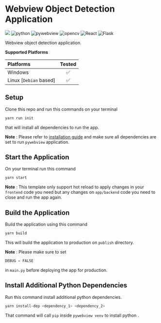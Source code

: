 # Webview Object Detection Application

![](https://img.shields.io/badge/Made%20with-🧡-white?style=plastic)
![python](https://img.shields.io/badge/python->%203.8-blue?style=plastic&logo=python)
![pywebview](https://img.shields.io/badge/pywebview-3.5-green?style=plastic)
![opencv](https://img.shields.io/badge/OpenCV-4.5.5-purple?style=plastic&logo=opencv)
![React](https://img.shields.io/badge/React-20232A?style=plastic&logo=react&logoColor=61DAFB)
![Flask](https://img.shields.io/badge/Flask-white?style=plastic&logo=Flask&logoColor=black)

Webview object detection application.

**Supported Platforms**

| Platforms              |       Tested       |
| :--------------------- | :----------------: |
| Windows                | :white_check_mark: |
| Linux [`Debian` based] | :white_check_mark: |

## Setup

Clone this repo and run this commands on your terminal

```bash
yarn run init
```

that will install all dependencies to run the app.

**Note** : Please refer to [installation guide](https://pywebview.flowrl.com/guide/installation.html#dependencies) and make sure all dependencies are set to run `pywebview` application.

## Start the Application

On your terminal run this command

```bash
yarn start
```

**Note** : This template only support hot reload to apply changes in your `frontend` code you need but any changes on `app/backend` code you need to close and run the app again.

## Build the Application

Build the application using this command

```bash
yarn build
```

This will build the application to production on `publish` directory.

**Note** : Please make sure to set

```python
DEBUG = FALSE
```

in `main.py` before deploying the app for production.

## Install Additional Python Dependencies

Run this command install additional python dependencies.

```bash
yarn install-dep <dependency_1> <dependency_2>
```

That command will call `pip` inside `pywebview venv` to install python .
